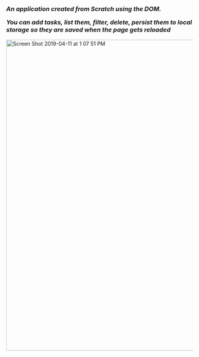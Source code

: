 
<h3><em>An application created from Scratch using the DOM.

You can add tasks, list them, filter, delete, persist them to local storage so they are saved when the page gets reloaded</em></h3>

<img width="836" alt="Screen Shot 2019-04-11 at 1 07 51 PM" src="https://user-images.githubusercontent.com/37090867/55976678-f6dcfa80-5c5a-11e9-8f8f-0877ffec3d6f.png">
